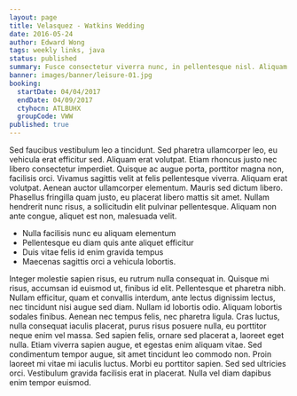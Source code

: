 ```yaml
---
layout: page
title: Velasquez - Watkins Wedding
date: 2016-05-24
author: Edward Wong
tags: weekly links, java
status: published
summary: Fusce consectetur viverra nunc, in pellentesque nisl. Aliquam.
banner: images/banner/leisure-01.jpg
booking:
  startDate: 04/04/2017
  endDate: 04/09/2017
  ctyhocn: ATLBUHX
  groupCode: VWW
published: true
---
```

Sed faucibus vestibulum leo a tincidunt. Sed pharetra ullamcorper leo, eu vehicula erat efficitur sed. Aliquam erat volutpat. Etiam rhoncus justo nec libero consectetur imperdiet. Quisque ac augue porta, porttitor magna non, facilisis orci. Vivamus sagittis velit at felis pellentesque viverra. Aliquam erat volutpat. Aenean auctor ullamcorper elementum. Mauris sed dictum libero. Phasellus fringilla quam justo, eu placerat libero mattis sit amet. Nullam hendrerit nunc risus, a sollicitudin elit pulvinar pellentesque. Aliquam non ante congue, aliquet est non, malesuada velit.

* Nulla facilisis nunc eu aliquam elementum
* Pellentesque eu diam quis ante aliquet efficitur
* Duis vitae felis id enim gravida tempus
* Maecenas sagittis orci a vehicula lobortis.

Integer molestie sapien risus, eu rutrum nulla consequat in. Quisque mi risus, accumsan id euismod ut, finibus id elit. Pellentesque et pharetra nibh. Nullam efficitur, quam et convallis interdum, ante lectus dignissim lectus, nec tincidunt nisi augue sed diam. Nullam id lobortis odio. Aliquam lobortis sodales finibus. Aenean nec tempus felis, nec pharetra ligula. Cras luctus, nulla consequat iaculis placerat, purus risus posuere nulla, eu porttitor neque enim vel massa. Sed sapien felis, ornare sed placerat a, laoreet eget nulla. Etiam viverra sapien augue, et egestas enim aliquam vitae. Sed condimentum tempor augue, sit amet tincidunt leo commodo non. Proin laoreet mi vitae mi iaculis luctus. Morbi eu porttitor sapien. Sed sed ultricies orci. Vestibulum gravida facilisis erat in placerat. Nulla vel diam dapibus enim tempor euismod.
